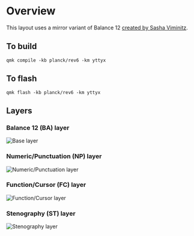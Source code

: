 # Overview

This layout uses a mirror variant of Balance 12 [created by Sasha Viminitz](https://mathematicalmulticore.wordpress.com/the-keyboard-layout-project/).

## To build

```
qmk compile -kb planck/rev6 -km yttyx
```

## To flash

```
qmk flash -kb planck/rev6 -km yttyx
```

## Layers

### Balance 12 (BA) layer
![Base layer](https://i.imgur.com/2GmPuib.png)

### Numeric/Punctuation (NP) layer
![Numeric/Punctuation layer](https://i.imgur.com/R6BRSEj.png)

### Function/Cursor (FC) layer
![Function/Cursor layer](https://i.imgur.com/TDDkJ7M.png)

### Stenography (ST) layer
![Stenography layer](https://i.imgur.com/zim1sZX.png)

